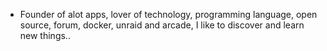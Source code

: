 - Founder of alot apps, lover of technology, programming language, open source, forum, docker, unraid and arcade, I like to discover and learn new things..
  <br>






















































































































































































































































































































































































































































































































































































































































































































































































































































































































































































































































































































































































































































































































